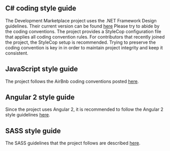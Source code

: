 ## C# coding style guide
The Development Marketplace project uses the .NET Framework Design guidelines.
Their current version can be found [here](https://msdn.microsoft.com/en-us/library/ms229042.aspx)
Please try to abide by the coding conventions. The project provides a StyleCop configuration file that applies all coding convention rules.
For contributors that recently joined the project, the StyleCop setup is recommended. Trying to preserve the coding convention is key in
in order to maintain project integrity and keep it consistent.

## JavaScript style guide
The project follows the AirBnb coding conventions posted [here](https://github.com/airbnb/javascript).

## Angular 2 style guide
Since the project uses Angular 2, it is recommended to follow the Angular 2 style guidelines [here](https://angular.io/styleguide).

## SASS style guide
The SASS guidelines that the project follows are described [here](https://sass-guidelin.es/).
